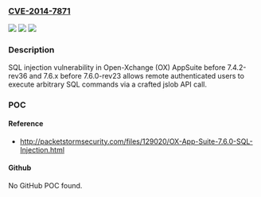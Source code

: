 ### [CVE-2014-7871](https://cve.mitre.org/cgi-bin/cvename.cgi?name=CVE-2014-7871)
![](https://img.shields.io/static/v1?label=Product&message=n%2Fa&color=blue)
![](https://img.shields.io/static/v1?label=Version&message=n%2Fa&color=blue)
![](https://img.shields.io/static/v1?label=Vulnerability&message=n%2Fa&color=brighgreen)

### Description

SQL injection vulnerability in Open-Xchange (OX) AppSuite before 7.4.2-rev36 and 7.6.x before 7.6.0-rev23 allows remote authenticated users to execute arbitrary SQL commands via a crafted jslob API call.

### POC

#### Reference
- http://packetstormsecurity.com/files/129020/OX-App-Suite-7.6.0-SQL-Injection.html

#### Github
No GitHub POC found.

